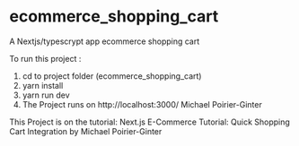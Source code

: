 # ecommerce_shopping_cart
A Nextjs/typescrypt app ecommerce shopping cart

To run this project :
1. cd to project folder (ecommerce_shopping_cart)
2. yarn install
3. yarn run dev
4. The Project runs on http://localhost:3000/ 
Michael Poirier-Ginter

This Project is on the tutorial: Next.js E-Commerce Tutorial: Quick Shopping Cart Integration by Michael Poirier-Ginter

